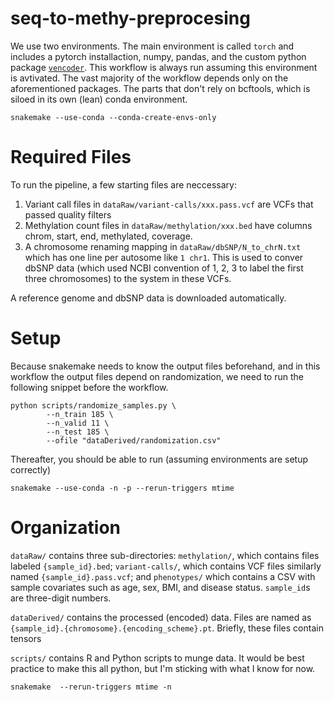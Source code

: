 # seq-to-methy-preprocesing

We use two environments. The main environment is called `torch` and includes a pytorch installaction, numpy, pandas, and the custom python package [`vencoder`](github.com/cbreenmachine/vencoder). This workflow is always run assuming this environment is avtivated. The vast majority of the workflow depends only on the aforementioned packages. The parts that don't rely on bcftools, which is siloed in its own (lean) conda environment.

```
snakemake --use-conda --conda-create-envs-only
```

# Required Files

To run the pipeline, a few starting files are neccessary:
1. Variant call files in `dataRaw/variant-calls/xxx.pass.vcf` are VCFs that passed quality filters
2. Methylation count files in `dataRaw/methylation/xxx.bed` have columns chrom, start, end, methylated, coverage.
3. A chromosome renaming mapping in `dataRaw/dbSNP/N_to_chrN.txt` which has one line per autosome like `1 chr1`. This is used to conver dbSNP data (which used NCBI convention of 1, 2, 3 to label the first three chromosomes) to the system in these VCFs. 


A reference genome and dbSNP data is downloaded automatically.

# Setup

Because snakemake needs to know the output files beforehand, and in this workflow the output files depend on randomization, we need to run the following snippet before the workflow.

```
python scripts/randomize_samples.py \
        --n_train 185 \
        --n_valid 11 \
        --n_test 185 \
        --ofile "dataDerived/randomization.csv"
```

Thereafter, you should be able to run (assuming environments are setup correctly)

```
snakemake --use-conda -n -p --rerun-triggers mtime
```

# Organization

`dataRaw/` contains three sub-directories: `methylation/`, which contains files labeled `{sample_id}.bed`; `variant-calls/`, which contains VCF files similarly named `{sample_id}.pass.vcf`; and `phenotypes/` which contains a CSV with sample covariates such as age, sex, BMI, and disease status. `sample_id`s are three-digit numbers.

`dataDerived/` contains the processed (encoded) data. Files are named as `{sample_id}.{chromosome}.{encoding_scheme}.pt`. Briefly, these files contain tensors 

`scripts/` contains R and Python scripts to munge data. It would be best practice to make this all python, but I'm sticking with what I know for now.


`snakemake  --rerun-triggers mtime -n`